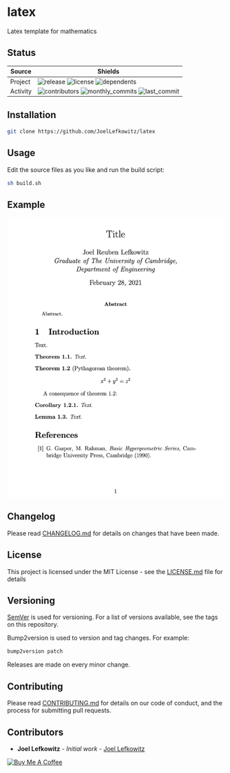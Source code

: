 # latex

Latex template for mathematics

## Status

| Source     | Shields                                                                                                            |
| ---------- | ------------------------------------------------------------------------------------------------------------------ |
| Project    | ![release][release_shield] ![license][license_shield]  ![dependents][dependents_shield]                            |
| Activity   | ![contributors][contributors_shield] ![monthly_commits][monthly_commits_shield] ![last_commit][last_commit_shield] |

## Installation

```bash
git clone https://github.com/JoelLefkowitz/latex
```

## Usage

Edit the source files as you like and run the build script:

```bash
sh build.sh
```

## Example

![Example][example]

## Changelog

Please read [CHANGELOG.md](CHANGELOG.md) for details on changes that have been made.

## License

This project is licensed under the MIT License - see the [LICENSE.md](LICENSE.md) file for details

## Versioning

[SemVer][semver] is used for versioning. For a list of versions available, see the tags on this repository.

Bump2version is used to version and tag changes.
For example:

```bash
bump2version patch
```

Releases are made on every minor change.

## Contributing

Please read [CONTRIBUTING.md](CONTRIBUTING.md) for details on our code of conduct, and the process for submitting pull requests.

## Contributors

- **Joel Lefkowitz** - _Initial work_ - [Joel Lefkowitz][joellefkowitz]

[![Buy Me A Coffee](https://cdn.buymeacoffee.com/buttons/default-blue.png)][coffee]

<!-- Github links -->
[pulls]: https://github.com/JoelLefkowitz/latex/pulls
[issues]: https://github.com/JoelLefkowitz/latex/issues
[example]: https://github.com/JoelLefkowitz/latex/raw/master/example.png

<!-- External links -->
[semver]: http://semver.org/
[coffee]: https://www.buymeacoffee.com/joellefkowitz

<!-- Acknowledgments -->
[joellefkowitz]: https://github.com/JoelLefkowitz

<!-- Shields -->
[release_shield]: https://img.shields.io/github/v/tag/joellefkowitz/latex
[license_shield]: https://img.shields.io/github/license/joellefkowitz/latex
[dependents_shield]: https://img.shields.io/librariesio/dependent-repos/pypi/buildbot_abstract
[contributors_shield]: https://img.shields.io/github/contributors/joellefkowitz/latex
[monthly_commits_shield]: https://img.shields.io/github/commit-activity/m/joellefkowitz/latex
[last_commit_shield]: https://img.shields.io/github/last-commit/joellefkowitz/latex
